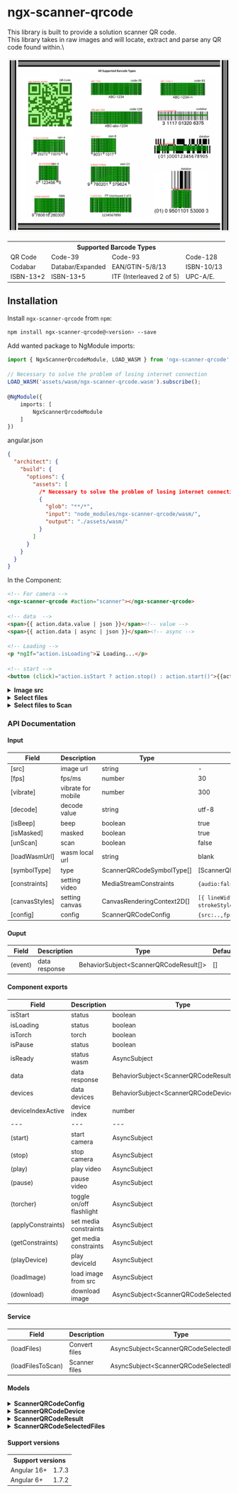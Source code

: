# ngx-scanner-qrcode

This library is built to provide a solution scanner QR code.\
This library takes in raw images and will locate, extract and parse any QR code found within.\

![Logo](https://raw.githubusercontent.com/id1945/ngx-scanner-qrcode/master/ngx-scanner-qrcode.png)

<table>
  <tr>
    <th colspan="4">Supported Barcode Types</th>
  </tr>
  <tr>
    <td>QR Code</td>
    <td>Code-39</td>
    <td>Code-93</td>
    <td>Code-128</td>
  </tr>
  <tr>
    <td>Codabar</td>
    <td>Databar/Expanded</td>
    <td>EAN/GTIN-5/8/13</td>
    <td>ISBN-10/13</td>
  </tr>
  <tr>
    <td>ISBN-13+2</td>
    <td>ISBN-13+5</td>
    <td>ITF (Interleaved 2 of 5)</td>
    <td>UPC-A/E.</td>
  </tr>
</table>

## Installation

Install `ngx-scanner-qrcode` from `npm`:

```bash
npm install ngx-scanner-qrcode@<version> --save
```

Add wanted package to NgModule imports:
```typescript
import { NgxScannerQrcodeModule, LOAD_WASM } from 'ngx-scanner-qrcode';

// Necessary to solve the problem of losing internet connection
LOAD_WASM('assets/wasm/ngx-scanner-qrcode.wasm').subscribe();

@NgModule({
    imports: [
        NgxScannerQrcodeModule
    ]
})
```

angular.json

```json
{
  "architect": {
    "build": {
      "options": {
        "assets": [
          /* Necessary to solve the problem of losing internet connection */
          {
            "glob": "**/*",
            "input": "node_modules/ngx-scanner-qrcode/wasm/", 
            "output": "./assets/wasm/"
          }
        ]
      }
    }
  }
}
```

In the Component:

```html
<!-- For camera -->
<ngx-scanner-qrcode #action="scanner"></ngx-scanner-qrcode>

<!-- data  -->
<span>{{ action.data.value | json }}</span><!-- value -->
<span>{{ action.data | async | json }}</span><!-- async -->

<!-- Loading -->
<p *ngIf="action.isLoading">⌛ Loading...</p>

<!-- start -->
<button (click)="action.isStart ? action.stop() : action.start()">{{action.isStart ? 'Stop' : 'Start'}}</button>
```

<details><summary><b>Image src</b></summary>

```html
<!-- For image src -->
<ngx-scanner-qrcode #action="scanner" [src]="'https://domain.com/test.png'"></ngx-scanner-qrcode>

<span>{{ action.data.value | json }}</span><!-- value -->
<span>{{ action.data | async | json }}</span><!-- async -->
```

</details>

<details><summary><b>Select files</b></summary>

```html
<!-- For select files -->
<input #file type="file" (change)="onSelects(file.files)" [multiple]="'multiple'" [accept]="'.jpg, .png, .gif, .jpeg'"/>

<div *ngFor="let item of qrCodeResult">
  <ngx-scanner-qrcode #actionFile="scanner" [src]="item.url" [config]="config"></ngx-scanner-qrcode>
  <p>{{ actionFile.data.value | json }}</p><!-- value -->
  <p>{{ actionFile.data | async | json }}</p><!-- async -->
</div>
```

```typescript
import { Component } from '@angular/core';
import { NgxScannerQrcodeService, ScannerQRCodeSelectedFiles } from 'ngx-scanner-qrcode';

@Component({
  selector: 'app-root',
  templateUrl: './app.component.html',
  styleUrls: ['./app.component.css']
})
export class AppComponent {
  public qrCodeResult: ScannerQRCodeSelectedFiles[] = [];

  public config: ScannerQRCodeConfig = {
    constraints: { 
      video: {
        width: window.innerWidth
      }
    } 
  };

  constructor(private qrcode: NgxScannerQrcodeService) { }

  public onSelects(files: any) {
    this.qrcode.loadFiles(files).subscribe((res: ScannerQRCodeSelectedFiles[]) => {
      this.qrCodeResult = res;
    });
  }
}
```

</details>

<details><summary><b>Select files to Scan</b></summary>

```html
<!-- For select files -->
<input #file type="file" (change)="onSelects(file.files)" [multiple]="'multiple'" [accept]="'.jpg, .png, .gif, .jpeg'"/>

<div *ngFor="let item of qrCodeResult">
  <img [src]="item.url | safe: 'url'" [alt]="item.name" style="max-width: 100%"><!-- Need bypassSecurityTrustUrl -->
  <p>{{ item.data | json }}</p>
</div>
```

```typescript
import { Component } from '@angular/core';
import { NgxScannerQrcodeService, ScannerQRCodeSelectedFiles } from 'ngx-scanner-qrcode';

@Component({
  selector: 'app-root',
  templateUrl: './app.component.html',
  styleUrls: ['./app.component.css']
})
export class AppComponent {
  public qrCodeResult: ScannerQRCodeSelectedFiles[] = [];

  public config: ScannerQRCodeConfig = {
    constraints: { 
      video: {
        width: window.innerWidth
      }
    } 
  };

  constructor(private qrcode: NgxScannerQrcodeService) { }

  public onSelects(files: any) {
    this.qrcode.loadFilesToScan(files).subscribe((res: ScannerQRCodeSelectedFiles[]) => {
      this.qrCodeResult = res;
    });
  }
}
```

</details>

### API Documentation

#### Input

|   Field         |   Description                 |     Type                    |     Default     |
|   ---           |       ---                     |     ---                     |       ---       |
| [src]           | image url                     | string                      |       -         |
| [fps]           | fps/ms                        | number                      |       30        |
| [vibrate]       | vibrate for mobile            | number                      |       300       |
| [decode]        | decode value                  | string                      |       utf-8     |
| [isBeep]        | beep                          | boolean                     |       true      |
| [isMasked]      | masked                        | boolean                     |       true      |
| [unScan]        | scan                          | boolean                     |       false     |
| [loadWasmUrl]   | wasm local url                | string                      |       blank     |
| [symbolType]    | type                          | ScannerQRCodeSymbolType[]   | [ScannerQRCode_NONE]  |
| [constraints]   | setting video                 | MediaStreamConstraints      | ``` {audio:false,video:true} ```  |
| [canvasStyles]  | setting canvas                | CanvasRenderingContext2D[]  | ``` [{ lineWidth: 1, strokeStyle: 'green', fillStyle: '#55f02880' },{ font: '15px serif', strokeStyle: '#fff0', fillStyle: '#ff0000' }] ``` | 
| [config]        | config                        | ScannerQRCodeConfig         | ``` {src:..,fps..,vibrate..,decode:..,isBeep:..,config:..,constraints:..,canvasStyles:..} ``` |

#### Ouput

| Field     | Description   | Type                                      | Default |
| ---       | ---           | ---                                       | ---     |
| (event)   | data response | BehaviorSubject<ScannerQRCodeResult[]>    | []      |

#### Component exports

| Field             | Description               | Type                                        | Default   |
| ---               | ---                       | ---                                         | ---       |
| isStart           | status                    | boolean                                     | false     | 
| isLoading         | status                    | boolean                                     | false     | 
| isTorch           | torch                     | boolean                                     | false     | 
| isPause           | status                    | boolean                                     | -         | 
| isReady           | status wasm               | AsyncSubject<boolean>                       | -         | 
| data              | data response             | BehaviorSubject<ScannerQRCodeResult[]>      | []        |
| devices           | data devices              | BehaviorSubject<ScannerQRCodeDevice[]>      | []        |
| deviceIndexActive | device index              | number                                      | 0         |
| ---               | ---                       | ---                                         | ---       |
| (start)           | start camera              | AsyncSubject                                | -         |
| (stop)            | stop camera               | AsyncSubject                                | -         |
| (play)            | play video                | AsyncSubject                                | -         |
| (pause)           | pause video               | AsyncSubject                                | -         |
| (torcher)         | toggle on/off flashlight  | AsyncSubject                                | -         |
| (applyConstraints)| set media constraints     | AsyncSubject                                | -         |
| (getConstraints)  | get media constraints     | AsyncSubject                                | -         |
| (playDevice)      | play deviceId             | AsyncSubject                                | -         |
| (loadImage)       | load image from src       | AsyncSubject                                | -         |
| (download)        | download image            | AsyncSubject<ScannerQRCodeSelectedFiles[]>  | -         |

#### Service

| Field             | Description         | Type                                        | Default |
| ---               | ---                 | ---                                         | ---     |
| (loadFiles)       | Convert files       | AsyncSubject<ScannerQRCodeSelectedFiles[]>  | []      |
| (loadFilesToScan) | Scanner files       | AsyncSubject<ScannerQRCodeSelectedFiles[]>  | []      |

#### Models

<details><summary><b>ScannerQRCodeConfig</b></summary>

```typescript
export interface ScannerQRCodeConfig {
  src?: string;
  fps?: number;
  vibrate?: number; /* support mobile */
  decode?: string;
  unScan?: boolean;
  isBeep?: boolean;
  isMasked?: boolean;
  loadWasmUrl?: string; /* eg. assets/wasm/ngx-scanner-qrcode.wasm */
  symbolType?: ScannerQRCodeSymbolType[];
  constraints?: MediaStreamConstraints;
  canvasStyles?: CanvasRenderingContext2D[] | any[];
}
```
</details>

<details><summary><b>ScannerQRCodeDevice</b></summary>

```typescript
interface ScannerQRCodeDevice {
  kind: string;
  label: string;
  groupId: string;
  deviceId: string;
}
```
</details>

<details><summary><b>ScannerQRCodeResult</b></summary>

```typescript
class ScannerQRCodeResult {
  type: ScannerQRCodeSymbolType;
  typeName: string;
  data: Int8Array;
  points: Array<ScannerQRCodePoint>;
  orientation: ScannerQRCodeOrientation;
  time: number;
  cacheCount: number;
  quality: number;
  value: string;
}
```

```typescript

enum ScannerQRCodeSymbolType {
  ScannerQRCode_NONE = 0,   /**< no symbol decoded */
  ScannerQRCode_PARTIAL = 1,   /**< intermediate status */
  ScannerQRCode_EAN2 = 2,   /**< GS1 2-digit add-on */
  ScannerQRCode_EAN5 = 5,   /**< GS1 5-digit add-on */
  ScannerQRCode_EAN8 = 8,   /**< EAN-8 */
  ScannerQRCode_UPCE = 9,   /**< UPC-E */
  ScannerQRCode_ISBN10 = 10,  /**< ISBN-10 (from EAN-13). @since 0.4 */
  ScannerQRCode_UPCA = 12,  /**< UPC-A */
  ScannerQRCode_EAN13 = 13,  /**< EAN-13 */
  ScannerQRCode_ISBN13 = 14,  /**< ISBN-13 (from EAN-13). @since 0.4 */
  ScannerQRCode_COMPOSITE = 15,  /**< EAN/UPC composite */
  ScannerQRCode_I25 = 25,  /**< Interleaved 2 of 5. @since 0.4 */
  ScannerQRCode_DATABAR = 34,  /**< GS1 DataBar (RSS). @since 0.11 */
  ScannerQRCode_DATABAR_EXP = 35,  /**< GS1 DataBar Expanded. @since 0.11 */
  ScannerQRCode_CODABAR = 38,  /**< Codabar. @since 0.11 */
  ScannerQRCode_CODE39 = 39,  /**< Code 39. @since 0.4 */
  ScannerQRCode_PDF417 = 57,  /**< PDF417. @since 0.6 */
  ScannerQRCode_QRCODE = 64,  /**< QR Code. @since 0.10 */
  ScannerQRCode_SQCODE = 80,  /**< SQ Code. @since 0.20.1 */
  ScannerQRCode_CODE93 = 93,  /**< Code 93. @since 0.11 */
  ScannerQRCode_CODE128 = 128, /**< Code 128 */

  /*
   * Please see _ScannerQRCode_get_symbol_hash() if adding
   * anything after 128
   */

  /** mask for base symbol type.
   * @deprecated in 0.11, remove this from existing code
   */
  ScannerQRCode_SYMBOL = 0x00ff,
  /** 2-digit add-on flag.
   * @deprecated in 0.11, a ::ScannerQRCode_EAN2 component is used for
   * 2-digit GS1 add-ons
   */
  ScannerQRCode_ADDON2 = 0x0200,
  /** 5-digit add-on flag.
   * @deprecated in 0.11, a ::ScannerQRCode_EAN5 component is used for
   * 5-digit GS1 add-ons
   */
  ScannerQRCode_ADDON5 = 0x0500,
  /** add-on flag mask.
   * @deprecated in 0.11, GS1 add-ons are represented using composite
   * symbols of type ::ScannerQRCode_COMPOSITE; add-on components use ::ScannerQRCode_EAN2
   * or ::ScannerQRCode_EAN5
   */
  ScannerQRCode_ADDON = 0x0700,
}

interface ScannerQRCodePoint {
  x: number;
  y: number;
}

enum ScannerQRCodeOrientation {
  ScannerQRCode_ORIENT_UNKNOWN = -1,  /**< unable to determine orientation */
  ScannerQRCode_ORIENT_UP,            /**< upright, read left to right */
  ScannerQRCode_ORIENT_RIGHT,         /**< sideways, read top to bottom */
  ScannerQRCode_ORIENT_DOWN,          /**< upside-down, read right to left */
  ScannerQRCode_ORIENT_LEFT,          /**< sideways, read bottom to top */
}
```
</details>

<details><summary><b>ScannerQRCodeSelectedFiles</b></summary>

```typescript
interface ScannerQRCodeSelectedFiles {
  url: string;
  name: string;
  file: File;
  data?: ScannerQRCodeResult[];
  canvas?: HTMLCanvasElement;
}
```
</details>


#### Support versions

<table>
  <tr>
    <th colspan="2">Support versions</th>
  </tr>
  <tr>
    <td>Angular 16+</td>
    <td>1.7.3</td>
  </tr>
  <tr>
    <td>Angular 6+</td>
    <td>1.7.2</td>
  </tr>
</table>
